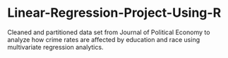 # Linear-Regression-Project-Using-R
Cleaned and partitioned data set from Journal of Political Economy to analyze how crime rates are affected by education and race using multivariate regression analytics.
